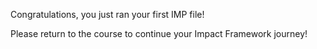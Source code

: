 Congratulations, you just ran your first IMP file!

Please return to the course to continue your Impact Framework journey!

